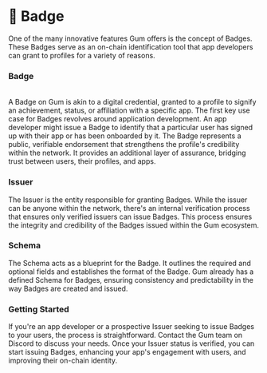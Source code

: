 # 🏅 Badge

One of the many innovative features Gum offers is the concept of Badges. These Badges serve as an on-chain identification tool that app developers can grant to profiles for a variety of reasons.

### Badge

\
A Badge on Gum is akin to a digital credential, granted to a profile to signify an achievement, status, or affiliation with a specific app. The first key use case for Badges revolves around application development. An app developer might issue a Badge to identify that a particular user has signed up with their app or has been onboarded by it. The Badge represents a public, verifiable endorsement that strengthens the profile's credibility within the network. It provides an additional layer of assurance, bridging trust between users, their profiles, and apps.

### Issuer

The Issuer is the entity responsible for granting Badges. While the issuer can be anyone within the network, there's an internal verification process that ensures only verified issuers can issue Badges. This process ensures the integrity and credibility of the Badges issued within the Gum ecosystem.

### Schema

The Schema acts as a blueprint for the Badge. It outlines the required and optional fields and establishes the format of the Badge. Gum already has a defined Schema for Badges, ensuring consistency and predictability in the way Badges are created and issued.

### Getting Started

If you're an app developer or a prospective Issuer seeking to issue Badges to your users, the process is straightforward. Contact the Gum team on Discord to discuss your needs. Once your Issuer status is verified, you can start issuing Badges, enhancing your app's engagement with users, and improving their on-chain identity.
